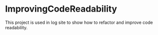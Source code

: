 # ImprovingCodeReadability
This project is used in log site to show how to refactor and improve code readability.
